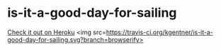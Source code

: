is-it-a-good-day-for-sailing
============================
<a href="https://isitagooddayforsailing.herokuapp.com/">Check it out on Heroku</a>
<img src=https://travis-ci.org/kgentner/is-it-a-good-day-for-sailing.svg?branch=browserify></img>

